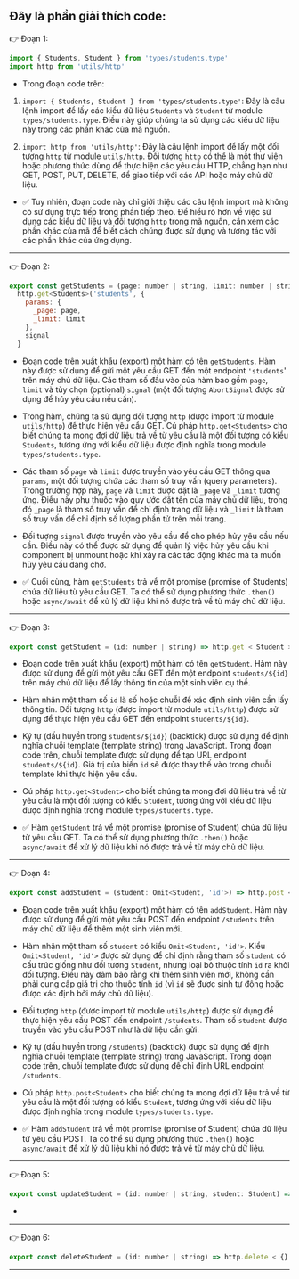 ## Đây là phần giải thích code:

👉 Đoạn 1:

```jsx
import { Students, Student } from 'types/students.type'
import http from 'utils/http'
```

- Trong đoạn code trên:

1. `import { Students, Student } from 'types/students.type'`: Đây là câu lệnh import để lấy các kiểu dữ liệu `Students` và `Student` từ module `types/students.type`. Điều này giúp chúng ta sử dụng các kiểu dữ liệu này trong các phần khác của mã nguồn.

2. `import http from 'utils/http'`: Đây là câu lệnh import để lấy một đối tượng `http` từ module `utils/http`. Đối tượng `http` có thể là một thư viện hoặc phương thức dùng để thực hiện các yêu cầu HTTP, chẳng hạn như GET, POST, PUT, DELETE, để giao tiếp với các API hoặc máy chủ dữ liệu.

- ✅ Tuy nhiên, đoạn code này chỉ giới thiệu các câu lệnh import mà không có sử dụng trực tiếp trong phần tiếp theo. Để hiểu rõ hơn về việc sử dụng các kiểu dữ liệu và đối tượng `http` trong mã nguồn, cần xem các phần khác của mã để biết cách chúng được sử dụng và tương tác với các phần khác của ứng dụng.

---

👉 Đoạn 2:

```jsx
export const getStudents = (page: number | string, limit: number | string, signal?: AbortSignal) =>
  http.get<Students>('students', {
    params: {
      _page: page,
      _limit: limit
    },
    signal
  }
```

- Đoạn code trên xuất khẩu (export) một hàm có tên `getStudents`. Hàm này được sử dụng để gửi một yêu cầu GET đến một endpoint `'students`' trên máy chủ dữ liệu. Các tham số đầu vào của hàm bao gồm `page`, `limit` và tùy chọn (optional) `signal` (một đối tượng `AbortSignal` được sử dụng để hủy yêu cầu nếu cần).

- Trong hàm, chúng ta sử dụng đối tượng `http` (được import từ module `utils/http`) để thực hiện yêu cầu GET. Cú pháp `http.get<Students>` cho biết chúng ta mong đợi dữ liệu trả về từ yêu cầu là một đối tượng có kiểu `Students`, tương ứng với kiểu dữ liệu được định nghĩa trong module `types/students.type`.

- Các tham số `page` và `limit` được truyền vào yêu cầu GET thông qua `params`, một đối tượng chứa các tham số truy vấn (query parameters). Trong trường hợp này, `page` và `limit` được đặt là `_page` và `_limit` tương ứng. Điều này phụ thuộc vào quy ước đặt tên của máy chủ dữ liệu, trong đó `_page` là tham số truy vấn để chỉ định trang dữ liệu và `_limit` là tham số truy vấn để chỉ định số lượng phần tử trên mỗi trang.

- Đối tượng `signal` được truyền vào yêu cầu để cho phép hủy yêu cầu nếu cần. Điều này có thể được sử dụng để quản lý việc hủy yêu cầu khi component bị unmount hoặc khi xảy ra các tác động khác mà ta muốn hủy yêu cầu đang chờ.

- ✅ Cuối cùng, hàm `getStudents` trả về một promise (promise of Students) chứa dữ liệu từ yêu cầu GET. Ta có thể sử dụng phương thức `.then()` hoặc `async/await` để xử lý dữ liệu khi nó được trả về từ máy chủ dữ liệu.

---

👉 Đoạn 3:

```jsx
export const getStudent = (id: number | string) => http.get < Student > `students/${id}`
```

- Đoạn code trên xuất khẩu (export) một hàm có tên `getStudent`. Hàm này được sử dụng để gửi một yêu cầu GET đến một endpoint `students/${id}` trên máy chủ dữ liệu để lấy thông tin của một sinh viên cụ thể.

- Hàm nhận một tham số `id` là số hoặc chuỗi để xác định sinh viên cần lấy thông tin. Đối tượng `http` (được import từ module `utils/http`) được sử dụng để thực hiện yêu cầu GET đến endpoint `students/${id}`.

- Ký tự (dấu huyền trong `students/${id}`) (backtick) được sử dụng để định nghĩa chuỗi template (template string) trong JavaScript. Trong đoạn code trên, chuỗi template được sử dụng để tạo URL endpoint `students/${id}`. Giá trị của biến `id` sẽ được thay thế vào trong chuỗi template khi thực hiện yêu cầu.

- Cú pháp `http.get<Student>` cho biết chúng ta mong đợi dữ liệu trả về từ yêu cầu là một đối tượng có kiểu `Student`, tương ứng với kiểu dữ liệu được định nghĩa trong module `types/students.type`.

- ✅ Hàm `getStudent` trả về một promise (promise of Student) chứa dữ liệu từ yêu cầu GET. Ta có thể sử dụng phương thức `.then()` hoặc `async/await` để xử lý dữ liệu khi nó được trả về từ máy chủ dữ liệu.

---

👉 Đoạn 4:

```jsx
export const addStudent = (student: Omit<Student, 'id'>) => http.post < Student > ('/students', student)
```

- Đoạn code trên xuất khẩu (export) một hàm có tên `addStudent`. Hàm này được sử dụng để gửi một yêu cầu POST đến endpoint `/students` trên máy chủ dữ liệu để thêm một sinh viên mới.

- Hàm nhận một tham số `student` có kiểu `Omit<Student, 'id'>`. Kiểu `Omit<Student, 'id'>` được sử dụng để chỉ định rằng tham số `student` có cấu trúc giống như đối tượng `Student`, nhưng loại bỏ thuộc tính `id` ra khỏi đối tượng. Điều này đảm bảo rằng khi thêm sinh viên mới, không cần phải cung cấp giá trị cho thuộc tính `id` (vì `id` sẽ được sinh tự động hoặc được xác định bởi máy chủ dữ liệu).

- Đối tượng `http` (được import từ module `utils/http`) được sử dụng để thực hiện yêu cầu POST đến endpoint `/students`. Tham số `student` được truyền vào yêu cầu POST như là dữ liệu cần gửi.

- Ký tự (dấu huyền trong `/students`) (backtick) được sử dụng để định nghĩa chuỗi template (template string) trong JavaScript. Trong đoạn code trên, chuỗi template được sử dụng để chỉ định URL endpoint `/students`.

- Cú pháp `http.post<Student>` cho biết chúng ta mong đợi dữ liệu trả về từ yêu cầu là một đối tượng có kiểu `Student`, tương ứng với kiểu dữ liệu được định nghĩa trong module `types/students.type`.

- ✅ Hàm `addStudent` trả về một promise (promise of Student) chứa dữ liệu từ yêu cầu POST. Ta có thể sử dụng phương thức `.then()` hoặc `async/await` để xử lý dữ liệu khi nó được trả về từ máy chủ dữ liệu.

---

👉 Đoạn 5:

```jsx
export const updateStudent = (id: number | string, student: Student) => http.put < Student > (`students/${id}`, student)
```

-

---

👉 Đoạn 6:

```jsx
export const deleteStudent = (id: number | string) => http.delete < {} > `students/${id}`
```

---
